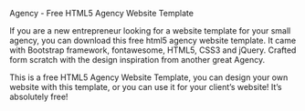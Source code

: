 Agency - Free HTML5 Agency Website Template

If you are a new entrepreneur looking for a website template for your small agency, you can download this free html5 agency website template. It came with Bootstrap framework, fontawesome, HTML5, CSS3 and jQuery. Crafted form scratch with the design inspiration from another great Agency.

This is a free HTML5 Agency Website Template, you can design your own website with this template, or you can use it for your client’s website! It’s absolutely free!
